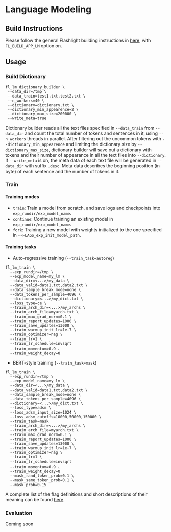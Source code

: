 # Language Modeling

## Build Instructions

Please follow the general Flashlight building instructions in [here](https://github.com/facebookresearch/flashlight/blob/master/docs/source/installation.rst), with `FL_BUILD_APP_LM` option on.

## Usage

### Build Dictionary

```
fl_lm_dictionary_builder \
 --data_dir=/tmp \
 --data_train=test1.txt,test2.txt \
 --n_workers=40 \
 --dictionary=dictionary.txt \
 --dictionary_min_appearence=2 \
 --dictionary_max_size=200000 \
 --write_meta=true
```

Dictionary builder reads all the text files specified in `--data_train` from `--data_dir` and count the total number of tokens and sentences in it, using `--n_workers` threads in parallel. After filtering out the uncommon tokens with `--dictionary_min_appearence` and limiting the dictionary size by `--dictionary_max_size`, dictionary builder will save out a dictionary with tokens and their number of appearance in all the text files into `--dictionary`. If `--write_meta` is on, the meta data of each text file will be generated in `--data_dir` with suffix `.desc`. Meta data describes the beginning position (in byte) of each sentence and the number of tokens in it.

### Train

#### Training modes
- `train`: Train a model from scratch, and save logs and checkpoints into `exp_rundir/exp_model_name`.
- `continue`: Continue training an existing model in `exp_rundir/exp_model_name`.
- `fork`: Training a new model with weights initialized to the one specified in `--FLAGS_exp_init_model_path`.

#### Training tasks
- Auto-regressive training (`--train_task=autoreg`)
```
fl_lm_train \
  --exp_rundir=/tmp \
  --exp_model_name=my_lm \
  --data_dir=<...>/my_data \
  --data_valid=data1.txt,data2.txt \
  --data_sample_break_mode=none \
  --data_tokens_per_sample=4096 \
  --dictionary=<...>/my_dict.txt \
  --loss_type=ce \
  --train_arch_dir=<...>/my_archs \
  --train_arch_file=myarch.txt \
  --train_max_grad_norm=0.1 \
  --train_report_updates=1000 \
  --train_save_updates=13000 \
  --train_warmup_init_lr=1e-7 \
  --train_optimizer=nag \
  --train_lr=1 \
  --train_lr_schedule=invsqrt
  --train_momentum=0.9 、
  --train_weight_decay=0
```

- BERT-style training (`--train_task=mask`)
```
fl_lm_train \
  --exp_rundir=/tmp \
  --exp_model_name=my_lm \
  --data_dir=<...>/my_data \
  --data_valid=data1.txt,data2.txt \
  --data_sample_break_mode=none \
  --data_tokens_per_sample=4096 \
  --dictionary=<...>/my_dict.txt \
  --loss_type=adsm \
  --loss_adsm_input_size=1024 \
  --loss_adsm_cutoffs=10000,50000,150000 \
  --train_task=mask
  --train_arch_dir=<...>/my_archs \
  --train_arch_file=myarch.txt \
  --train_max_grad_norm=0.1 \
  --train_report_updates=1000 \
  --train_save_updates=13000 \
  --train_warmup_init_lr=1e-7 \
  --train_optimizer=nag \
  --train_lr=1 \
  --train_lr_schedule=invsqrt
  --train_momentum=0.9 、
  --train_weight_decay=0
  --mask_rand_token_prob=0.1 \
  --mask_same_token_prob=0.1 \
  --mask_prob=0.15
```

A complete list of the flag definitions and short descriptions of their meaning can be found [here](https://github.com/facebookresearch/flashlight/blob/master/flashlight/app/lm/Trainer.cpp).


### Evaluation

Coming soon
